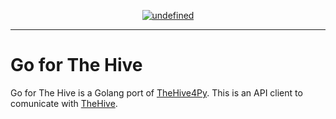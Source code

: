 <p align="center">
  <a href="https://travis-ci.org/Xumeiquer/go4th"><img alt="undefined" src="https://img.shields.io/travis/Xumeiquer/go4th/dev.svg"></a>
</p>

---

Go for The Hive
===============

Go for The Hive is a Golang port of [TheHive4Py](https://github.com/TheHive-Project/TheHive4py). This is an API client to comunicate with [TheHive](https://github.com/TheHive-Project/TheHive).
